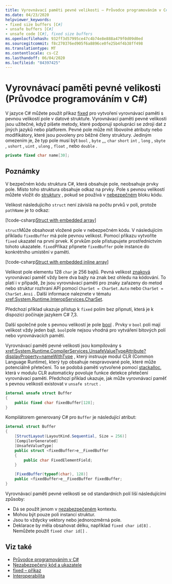 ```yaml
---
title: Vyrovnávací paměti pevné velikosti – Průvodce programováním v C#
ms.date: 04/23/2020
helpviewer_keywords:
- fixed size buffers [C#]
- unsafe buffers [C#]
- unsafe code [C#], fixed size buffers
ms.openlocfilehash: 932ff3d57995ce47c4b74e8e888a479f0d09d0ed
ms.sourcegitcommit: f8c270376ed905f6a8896ce0fe25b4f4b38ff498
ms.translationtype: MT
ms.contentlocale: cs-CZ
ms.lasthandoff: 06/04/2020
ms.locfileid: "84397425"
---
```

# <a name="fixed-size-buffers-c-programming-guide"></a>Vyrovnávací paměti pevné velikosti (Průvodce programováním v C#)

V jazyce C# můžete použít příkaz [fixed](../../language-reference/keywords/fixed-statement.md) pro vytvoření vyrovnávací paměti s pevnou velikostí pole v datové struktuře. Vyrovnávací paměti pevné velikosti jsou užitečné, když píšete metody, které podporují spolupráci se zdroji dat z jiných jazyků nebo platforem. Pevné pole může mít libovolné atributy nebo modifikátory, které jsou povoleny pro běžné členy struktury. Jediným omezením je, že typ pole musí být `bool` , `byte` ,,, `char` `short` `int` , `long` , `sbyte` , `ushort` , `uint` , `ulong` , `float` , nebo `double` .

```csharp
private fixed char name[30];
```

## <a name="remarks"></a>Poznámky

V bezpečném kódu struktura C#, která obsahuje pole, neobsahuje prvky pole. Místo toho struktura obsahuje odkaz na prvky. Pole s pevnou velikostí můžete vložit do [struktury](../../language-reference/builtin-types/struct.md) , pokud se používá v [nebezpečném](../../language-reference/keywords/unsafe.md) bloku kódu.

Velikost následujícího `struct` není závislá na počtu prvků v poli, protože `pathName` je to odkaz:

[!code-csharp[Struct with embedded array](snippets/FixedKeywordExamples.cs#6)]

`struct`Může obsahovat vložené pole v nebezpečném kódu. V následujícím příkladu `fixedBuffer` má pole pevnou velikost. Pomocí příkazu vytvoříte `fixed` ukazatel na první prvek. K prvkům pole přistupujete prostřednictvím tohoto ukazatele. `fixed`Příkaz připnete `fixedBuffer` pole instance do konkrétního umístění v paměti.

[!code-csharp[Struct with embedded inline array](snippets/FixedKeywordExamples.cs#7)]

Velikost pole elementu 128 `char` je 256 bajtů. Pevná velikost [znaková](../../language-reference/builtin-types/char.md) vyrovnávací paměť vždy bere dva bajty na znak bez ohledu na kódování. To platí i v případě, že jsou vyrovnávací paměti pro znaky zařazeny do metod nebo struktur rozhraní API pomocí `CharSet = CharSet.Auto` nebo `CharSet = CharSet.Ansi` . Další informace naleznete v tématu <xref:System.Runtime.InteropServices.CharSet>.

Předchozí příklad ukazuje přístup k `fixed` polím bez připnutí, která je k dispozici počínaje jazykem C# 7,3.

Další společné pole s pevnou velikostí je pole [bool](../../language-reference/builtin-types/bool.md) . Prvky v `bool` poli mají velikost vždy jeden bajt. `bool`pole nejsou vhodná pro vytváření bitových polí nebo vyrovnávacích pamětí.

Vyrovnávací paměti pevné velikosti jsou kompilovány s <xref:System.Runtime.CompilerServices.UnsafeValueTypeAttribute?displayProperty=nameWithType> , který instruuje modul CLR (Common Language Runtime), který typ obsahuje nespravované pole, které může potenciálně přetečení. To se podobá paměti vytvořené pomocí [stackalloc](../../language-reference/operators/stackalloc.md), která v modulu CLR automaticky povoluje funkce detekce přetečení vyrovnávací paměti. Předchozí příklad ukazuje, jak může vyrovnávací paměť s pevnou velikostí existovat v `unsafe struct` .

```csharp
internal unsafe struct Buffer
{
    public fixed char fixedBuffer[128];
}
```

Kompilátorem generovaný C# pro `Buffer` je následující atribut:

```csharp
internal struct Buffer
{
    [StructLayout(LayoutKind.Sequential, Size = 256)]
    [CompilerGenerated]
    [UnsafeValueType]
    public struct <fixedBuffer>e__FixedBuffer
    {
        public char FixedElementField;
    }

    [FixedBuffer(typeof(char), 128)]
    public <fixedBuffer>e__FixedBuffer fixedBuffer;
}
```

Vyrovnávací paměti pevné velikosti se od standardních polí liší následujícími způsoby:

- Dá se použít jenom v [nezabezpečeném](../../language-reference/keywords/unsafe.md) kontextu.
- Mohou být pouze poli instancí struktur.
- Jsou to vždycky vektory nebo jednorozměrná pole.
- Deklarace by měla obsahovat délku, například `fixed char id[8]` . Nemůžete použít `fixed char id[]` .

## <a name="see-also"></a>Viz také

- [Průvodce programováním v C#](../index.md)
- [Nezabezpečený kód a ukazatele](index.md)
- [fixed – příkaz](../../language-reference/keywords/fixed-statement.md)
- [Interoperabilita](../interop/index.md)
